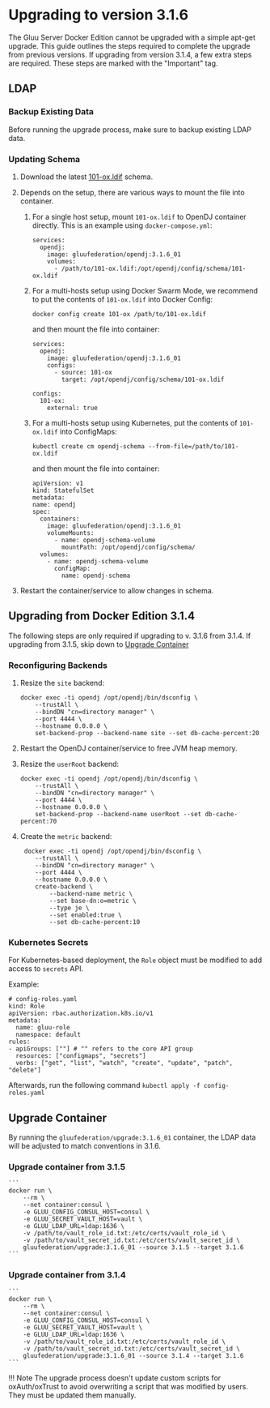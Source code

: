 # Upgrading to version 3.1.6

The Gluu Server Docker Edition cannot be upgraded with a simple apt-get upgrade. This guide outlines the steps required to complete the upgrade from previous versions. If upgrading from version 3.1.4, a few extra steps are required. These steps are marked with the "Important" tag.

## LDAP

### Backup Existing Data

Before running the upgrade process, make sure to backup existing LDAP data.

### Updating Schema

1.  Download the latest [101-ox.ldif](https://github.com/GluuFederation/docker-opendj/raw/3.1.6/schemas/101-ox.ldif) schema.

1.  Depends on the setup, there are various ways to mount the file into container.

    1.  For a single host setup, mount `101-ox.ldif` to OpenDJ container directly. This is an example using `docker-compose.yml`:

            services:
              opendj:
                image: gluufederation/opendj:3.1.6_01
                volumes:
                  - /path/to/101-ox.ldif:/opt/opendj/config/schema/101-ox.ldif

    1.  For a multi-hosts setup using Docker Swarm Mode, we recommend to put the contents of `101-ox.ldif` into Docker Config:

            docker config create 101-ox /path/to/101-ox.ldif

        and then mount the file into container:

            services:
              opendj:
                image: gluufederation/opendj:3.1.6_01
                configs:
                  - source: 101-ox
                    target: /opt/opendj/config/schema/101-ox.ldif

            configs:
              101-ox:
                external: true

    1.  For a multi-hosts setup using Kubernetes, put the contents of `101-ox.ldif` into ConfigMaps:

            kubectl create cm opendj-schema --from-file=/path/to/101-ox.ldif

        and then mount the file into container:

            apiVersion: v1
            kind: StatefulSet
            metadata:
            name: opendj
            spec:
              containers:
                image: gluufederation/opendj:3.1.6_01
                volumeMounts:
                  - name: opendj-schema-volume
                    mountPath: /opt/opendj/config/schema/
              volumes:
                - name: opendj-schema-volume
                  configMap:
                    name: opendj-schema

1.  Restart the container/service to allow changes in schema.

## Upgrading from Docker Edition 3.1.4

The following steps are only required if upgrading to v. 3.1.6 from 3.1.4. If upgrading from 3.1.5, skip down to [Upgrade Container](#upgrade-container)

### Reconfiguring Backends

1.  Resize the `site` backend:

        docker exec -ti opendj /opt/opendj/bin/dsconfig \
            --trustAll \
            --bindDN "cn=directory manager" \
            --port 4444 \
            --hostname 0.0.0.0 \
            set-backend-prop --backend-name site --set db-cache-percent:20

1.  Restart the OpenDJ container/service to free JVM heap memory.

1.  Resize the `userRoot` backend:

        docker exec -ti opendj /opt/opendj/bin/dsconfig \
            --trustAll \
            --bindDN "cn=directory manager" \
            --port 4444 \
            --hostname 0.0.0.0 \
            set-backend-prop --backend-name userRoot --set db-cache-percent:70

1.  Create the `metric` backend:

         docker exec -ti opendj /opt/opendj/bin/dsconfig \
            --trustAll \
            --bindDN "cn=directory manager" \
            --port 4444 \
            --hostname 0.0.0.0 \
            create-backend \
                --backend-name metric \
                --set base-dn:o=metric \
                --type je \
                --set enabled:true \
                --set db-cache-percent:10
                
### Kubernetes Secrets

For Kubernetes-based deployment, the `Role` object must be modified to add access to `secrets` API.

Example:

```
# config-roles.yaml
kind: Role
apiVersion: rbac.authorization.k8s.io/v1
metadata:
  name: gluu-role
  namespace: default
rules:
- apiGroups: [""] # "" refers to the core API group
  resources: ["configmaps", "secrets"]
  verbs: ["get", "list", "watch", "create", "update", "patch", "delete"]
```

Afterwards, run the following command `kubectl apply -f config-roles.yaml`

## Upgrade Container

By running the `gluufederation/upgrade:3.1.6_01` container, the LDAP data will be adjusted to match conventions in 3.1.6.

### Upgrade container from 3.1.5

    ```
    docker run \
        --rm \
        --net container:consul \
        -e GLUU_CONFIG_CONSUL_HOST=consul \
        -e GLUU_SECRET_VAULT_HOST=vault \
        -e GLUU_LDAP_URL=ldap:1636 \
        -v /path/to/vault_role_id.txt:/etc/certs/vault_role_id \
        -v /path/to/vault_secret_id.txt:/etc/certs/vault_secret_id \
        gluufederation/upgrade:3.1.6_01 --source 3.1.5 --target 3.1.6
    ```    

### Upgrade container from 3.1.4

    ```
    docker run \
        --rm \
        --net container:consul \
        -e GLUU_CONFIG_CONSUL_HOST=consul \
        -e GLUU_SECRET_VAULT_HOST=vault \
        -e GLUU_LDAP_URL=ldap:1636 \
        -v /path/to/vault_role_id.txt:/etc/certs/vault_role_id \
        -v /path/to/vault_secret_id.txt:/etc/certs/vault_secret_id \
        gluufederation/upgrade:3.1.6_01 --source 3.1.4 --target 3.1.6
    ```  

!!! Note
    The upgrade process doesn't update custom scripts for oxAuth/oxTrust to avoid overwriting a script that was modified by users. They must be updated them manually.
